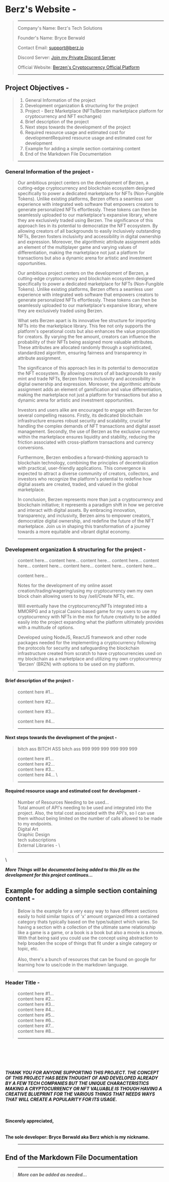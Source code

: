 <!-- spell-checker:ignore Berwald Berz Berzen inclusivity gamification -->
# Berz's Website -
>
>__________________________________________
>Company's Name: Berz's Tech Solutions
>
>Founder's Name: Bryce Berwald
>
>Contact Email: [support@berz.io](mailto:support@berz.io)
>
>Discord Server: [Join my Private Discord Server](https://discord.gg/ya3pYmQUN4)
>
>Official Website: [Berzen's Cryptocurrency Official Platform](https://www.berz.io/)
>__________________________________________
>
## Project Objectives -
>
>1. General Information of the project
>2. Development organization & structuring for the project
>3. Project - Berz Marketplace (NFTs/Berzen marketplace platform for cryptocurrency and NFT exchanges)
>4. Brief description of the project
>5. Next steps towards the development of the project
>6. Required resource usage and estimated cost for developmentRequired resource usage and estimated cost for development
>7. Example for adding a simple section containing content
>8. End of the Markdown File Documentation
>
> __________________________________________
>
### General Information of the project -
>
> Our ambitious project centers on the development of Berzen, a cutting-edge cryptocurrency and blockchain ecosystem designed specifically to power a dedicated marketplace for NFTs (Non-Fungible Tokens). Unlike existing platforms, Berzen offers a seamless user experience with integrated web software that empowers creators to generate personalized NFTs effortlessly. These tokens can then be seamlessly uploaded to our marketplace's expansive library, where they are exclusively traded using Berzen. The significance of this approach lies in its potential to democratize the NFT ecosystem. By allowing creators of all backgrounds to easily inclusively outstanding NFTs, Berzen fosters inclusivity and accessibility in digital ownership and expression. Moreover, the algorithmic attribute assignment adds an  element of the multiplayer game and varying values of differentiation, making the marketplace not just a platform for transactions but also a dynamic arena for artistic and investment opportunities.
>
>
> Our ambitious project centers on the development of Berzen, a cutting-edge cryptocurrency and blockchain ecosystem designed specifically to power a dedicated marketplace for NFTs (Non-Fungible Tokens). Unlike existing platforms, Berzen offers a seamless user experience with integrated web software that empowers creators to generate personalized NFTs effortlessly. These tokens can then be seamlessly uploaded to our marketplace's expansive library, where they are exclusively traded using Berzen.
>
>
> What sets Berzen apart is its innovative fee structure for importing NFTs into the marketplace library. This fee not only supports the platform's operational costs but also enhances the value proposition for creators. By varying the fee amount, creators can influence the probability of their NFTs being assigned more valuable attributes. These attributes are allocated randomly through a sophisticated, standardized algorithm, ensuring fairness and transparency in attribute assignment.
>
>
> The significance of this approach lies in its potential to democratize the NFT ecosystem. By allowing creators of all backgrounds to easily mint and trade NFTs, Berzen fosters inclusivity and accessibility in digital ownership and expression. Moreover, the algorithmic attribute assignment adds an element of gamification and value differentiation, making the marketplace not just a platform for transactions but also a dynamic arena for artistic and investment opportunities.
>
>
> Investors and users alike are encouraged to engage with Berzen for several compelling reasons. Firstly, its dedicated blockchain infrastructure ensures robust security and scalability, crucial for handling the complex demands of NFT transactions and digital asset management. Secondly, the use of Berzen as the exclusive currency within the marketplace ensures liquidity and stability, reducing the friction associated with cross-platform transactions and currency conversions.
>
>
> Furthermore, Berzen embodies a forward-thinking approach to blockchain technology, combining the principles of decentralization with practical, user-friendly applications. This convergence is expected to attract a diverse community of creators, collectors, and investors who recognize the platform's potential to redefine how digital assets are created, traded, and valued in the global marketplace.
>
>
> In conclusion, Berzen represents more than just a cryptocurrency and blockchain initiative; it represents a paradigm shift in how we perceive and interact with digital assets. By embracing innovation, transparency, and inclusivity, Berzen aims to empower creators, democratize digital ownership, and redefine the future of the NFT marketplace. Join us in shaping this transformation of a journey towards a more equitable and vibrant digital economy.
>
> __________________________________________
>
### Development organization & structuring for the project -
>
>content here...
>content here...
>content here...
>content here...
>content here...
>content here...
>content here...
>content here...
>content here...
>
>content here...
>
> Notes for the development of my online asset creation/trading/wagering/using my cryptocurrency own my own block chain allowing users to buy /sell/Create NFTs, etc.
>
>
> Will eventually have the cryptocurrency/NFTs integrated into a MMORPG and a typical Casino based game for my users to use my cryptocurrency with NFTs in the mix for future creativity to be added easily into the project expanding what the platform ultimately provides with a multitude of options.
>
>
> Developed using NodeJS, ReactJS framework and other node packages needed for the implementing a cryptocurrency following the protocols for security and safeguarding the blockchain infrastructure created from scratch to have cryptocurrencies used on my blockchain as a marketplace and utilizing my own cryptocurrency 'Berzen' (BRZN) with options to be used on my platform.
> __________________________________________
>
#### Brief description of the project -
>
> content here #1...
>
> content here #2...
>
> content here #3...
>
> content here #4...
> __________________________________________
>
#### Next steps towards the development of the project -
>
> bitch ass BITCH ASS bitch ass 999 999 999 999 999 999
>
> content here #1...
\
> content here #2...
\
> content here #3...
\
> content here #4...
\
>__________________________________________

#### Required resource usage and estimated cost for development -

> Number of Resources Needing to be used...
\
> Total amount of API's needing to be used and integrated into the project. Also, the total cost associated with the API's, so I can use them without being limited on the number of calls  allowed to be made to my endpoints.
\
> Digital Art
\
> Graphic Design
\
> tech subscriptions
\
> External Libraries -
\
> __________________________________________
\

***More Things will be documented being added to this file as the development for this project continues...***

## Example for adding a simple section containing content -

> Below is the example for a very easy way to have different sections easily to hold similar topics of 'x' amount organized into a contained category thats typically based on the type/subject which varies. So having a section with a collection of the ultimate same relationship like a game is a game, or a book is a book but also a movie is a movie. With that being said you could use the concept using abstraction to help broaden the scope of things that fit under a single category or topic, etc.
\
\
> Also, there's a bunch of resources that can be found on google for learning how to use/code in the markdown language.
>__________________________________________

### Header Title -

> content here #1...
\
> content here #2...
\
> content here #3...
\
> content here #4...
\
> content here #5...
\
> content here #6...
\
> content here #7...
\
> content here #8...
>__________________________________________
\
\
\
\
\
***THANK YOU FOR ANYONE SUPPORTING THIS PROJECT. THE CONCEPT OF THIS PROJECT HAS BEEN THOUGHT OF AND DEVELOPED ALREADY BY A FEW TECH COMPANIES BUT THE UNIQUE CHARACTERISTICS MAKING A CRYPTOCURRENCY OR NFT VALUABLE IS THOUGH HAVING A CREATIVE BLUEPRINT FOR THE VARIOUS THINGS THAT NEEDS WAYS THAT WILL CREATE A POPULARITY FOR ITS USAGE.***
\
\
\
\
**Sincerely appreciated,**
\
\
\
**The sole developer: Bryce Berwald aka Berz which is my nickname.**

>__________________________________________

## End of the Markdown File Documentation

>__________________________________________

>***More can be added as needed...***
